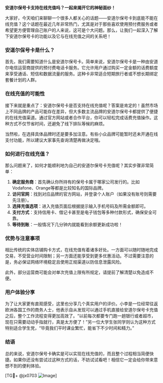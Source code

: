 **安道尔保号卡支持在线充值吗？一起来揭开它的神秘面纱！**

大家好，今天咱们来聊聊一个很多人都关心的话题——安道尔保号卡到底能不能在线充值？这个话题在最近几年非常热门，尤其是对于那些喜欢使用预付费服务或者希望更方便管理自己账户的人来说，这可是个大问题。那么，让我们一起深入了解下安道尔保号卡的功能以及它与在线充值之间的关系吧！

### 安道尔保号卡是什么？

首先，我们需要知道什么是安道尔保号卡。简单来说，安道尔保号卡是一种由安道尔电信运营商提供的预付费电话卡服务。它允许用户通过购买一定金额的话费额度来享受通话、短信和数据流量的服务。这种卡非常适合短期旅行者或不想长期绑定套餐计划的人群。

### 在线充值的可能性

接下来就是重点了：安道尔保号卡是否支持在线充值呢？答案是肯定的！虽然市场上不同品牌的产品可能存在差异，但大多数主流品牌的安道尔保号卡都提供了便捷的在线充值渠道。通过官方网站或者合作平台，你可以轻松完成话费充值操作。这种方式不仅节省时间，还避免了线下排队等候的麻烦。

当然啦，在选择具体品牌时还是要多加注意。有些小众品牌可能暂时还未开通在线支付功能，所以建议大家事先查询清楚再做决定哦。

### 如何进行在线充值？

那么问题来了，如何才能顺利地为自己的安道尔保号卡充值呢？其实步骤非常简单：

1. **确定服务商**：首先确认你所持有的保号卡属于哪家公司发行的。比如Vodafone、Orange等都是比较知名的国际品牌。
2. **访问官网**：找到对应品牌的官方网站，并登录个人账户（如果没有账号则需要先注册）。
3. **选择充值选项**：进入充值页面后根据提示输入手机号码及所需金额即可。
4. **支付方式**：支持信用卡、借记卡甚至是电子钱包等多种付款形式，确保安全可靠。
5. **等待到账**：一般情况下几分钟内就能看到余额更新成功啦！

### 优势与注意事项

相比传统的实体店铺购卡方式，在线充值有着诸多好处。一方面可以随时随地完成交易，不受营业时间限制；另一方面还能享受到更多优惠活动。不过需要注意的是，务必保证网络环境稳定且使用正规渠道以防信息泄露风险。

此外，部分运营商可能会对单次充值上限有所规定，请提前了解清楚以免造成不便。

### 用户体验分享

为了让大家更有直观感受，这里也分享几个真实用户的评价。小李是一位经常往返欧洲各国工作的商务人士，他表示自从发现可以通过手机直接给安道尔保号卡充值之后，整个工作流程变得更加高效了。“以前每次都要专门跑一趟银行或者超市，现在只需要动动手指就行，真是太方便了！”另一位大学生张同学则认为这种方式特别适合学生党，“毕竟我们平时课业繁忙，能省下不少时间和精力。”

### 结语

总的来说，安道尔保号卡确实是可以实现在线充值的，而且整个过程相当简便快捷。如果你还没有尝试过这种方式的话，不妨试试看吧！相信它一定会给你带来意想不到的便利体验。

[TG💪+ @jx0703 ![Image](https://github.com/user-attachments/assets/dbca1d08-cadb-493c-b0ec-ad6f7a83f270)]